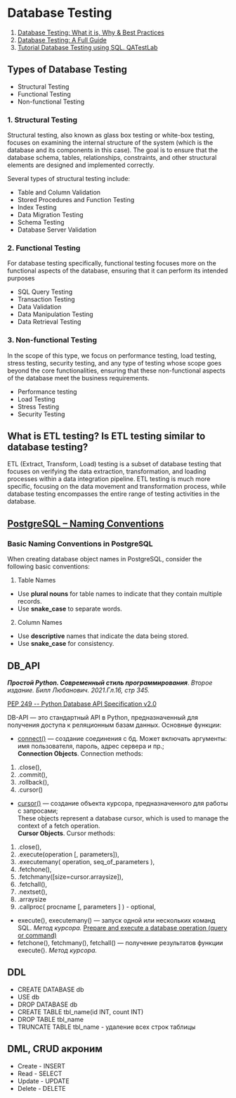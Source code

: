 # Database Testing
1. [Database Testing: What it is, Why & Best Practices](https://testsigma.com/blog/database-testing/)
2. [Database Testing: A Full Guide](https://katalon.com/resources-center/blog/database-testing)
3. [Tutorial Database Testing using SQL. QATestLab](https://qatestlab.com/resources/knowledge-center/tutorial-database-testing-using-sql/)

## Types of Database Testing
- Structural Testing
- Functional Testing
- Non-functional Testing

### 1. Structural Testing
Structural testing, also known as glass box testing or white-box testing, focuses on examining the internal structure of the system (which is the database and its components in this case). The goal is to ensure that the database schema, tables, relationships, constraints, and other structural elements are designed and implemented correctly.

Several types of structural testing include:
- Table and Column Validation
- Stored Procedures and Function Testing
- Index Testing
- Data Migration Testing
- Schema Testing
- Database Server Validation
### 2. Functional Testing
For database testing specifically, functional testing focuses more on the functional aspects of the database, ensuring that it can perform its intended purposes
- SQL Query Testing
- Transaction Testing
- Data Validation
- Data Manipulation Testing
- Data Retrieval Testing
### 3. Non-functional Testing
In the scope of this type, we focus on performance testing, load testing, stress testing, security testing, and any type of testing whose scope goes beyond the core functionalities, ensuring that these non-functional aspects of the database meet the business requirements.
- Performance testing
- Load Testing
- Stress Testing
- Security Testing
## What is ETL testing? Is ETL testing similar to database testing?
ETL (Extract, Transform, Load) testing is a subset of database testing that focuses on verifying the data extraction, transformation, and loading processes within a data integration pipeline. ETL testing is much more specific, focusing on the data movement and transformation process, while database testing encompasses the entire range of testing activities in the database.

## [PostgreSQL – Naming Conventions](https://www.geeksforgeeks.org/postgresql-naming-conventions/)
### Basic Naming Conventions in PostgreSQL
When creating database object names in PostgreSQL, consider the following basic conventions:

1. Table Names
- Use **plural nouns** for table names to indicate that they contain multiple records.
- Use **snake_case** to separate words.
2. Column Names
- Use **descriptive** names that indicate the data being stored.
- Use **snake_case** for consistency.

## DB_API
***Простой Python. Современный стиль программирования***. *Второе издание. Билл Любанович. 2021.Гл.16, стр 345.*
 
[PEP 249 -- Python Database API Specification v2.0](https://legacy.python.org/dev/peps/pep-0249/)

DB-API — это стандартный API в Python, предназначенный для получения доступа к реляционным базам данных. 
Основные функции:
* [connect()](https://legacy.python.org/dev/peps/pep-0249/#connection-objects) — создание соединения с бд. 
Может включать аргументы: имя пользователя, пароль, адрес сервера и пр.;<br>
**Connection Objects**. Connection methods: 
1. .close(), 
2. .commit(), 
3. .rollback(), 
4. .cursor()

* [cursor()](https://legacy.python.org/dev/peps/pep-0249/#cursor-objects) — создание объекта курсора, предназначенного для работы с запросами;<br>
These objects represent a database cursor, which is used to manage the context of a fetch operation.<br>
**Cursor Objects**. Cursor methods: 
1. .close(), 
2. .execute(operation \[, parameters]), 
3. .executemany( operation, seq_of_parameters ),
4. .fetchone(),
5. .fetchmany(\[size=cursor.arraysize]),
6. .fetchall(),
7. .nextset(),
8. .arraysize
9. .callproc( procname \[, parameters ] ) - optional, 

* execute(), executemany() — запуск одной или нескольких команд SQL. *Метод курсора.*
[Prepare and execute a database operation (query or command)](https://legacy.python.org/dev/peps/pep-0249/#id15)
* fetchone(), fetchmany(), fetchall() — получение результатов функции execute(). *Метод курсора.*

## DDL
- CREATE DATABASE db
- USE db
- DROP DATABASE db
- CREATE TABLE tbl_name(id INT, count INT)
- DROP TABLE tbl_name
- TRUNCATE TABLE tbl_name - удаление всех строк таблицы

## DML, CRUD акроним
- Create - INSERT
- Read - SELECT
- Update - UPDATE
- Delete - DELETE


